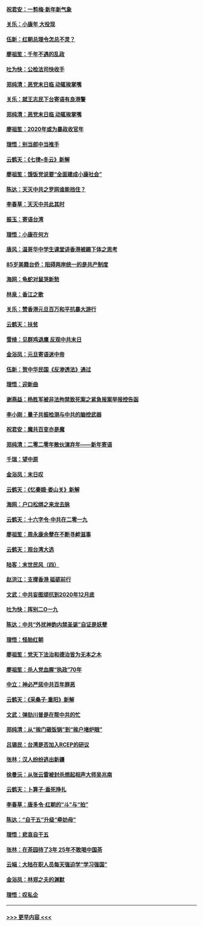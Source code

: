 #### [祝君安：一剪梅‧新年新气象](../pages/nsc993/n11776340.md?t=01091156) 
#### [关乐：小康年 大役现](../pages/nsc993/n11774213.md?t=01091156) 
#### [伍新：红朝总理令怎总不灵？](../pages/nsc993/n11770813.md?t=01091156) 
#### [廖祖笙：千年不遇的乱政](../pages/nsc993/n11770373.md?t=01091156) 
#### [吐为快：公检法司快收手](../pages/nsc993/n11770359.md?t=01091156) 
#### [郑纯清：恶党末日临 动辄挨掌嘴](../pages/nsc993/n11769912.md?t=01091156) 
#### [关乐：就王志民下台寄语有良港警](../pages/nsc993/n11769903.md?t=01091156) 
#### [郑纯清：恶党末日临 动辄挨掌嘴](../pages/nsc993/n11769356.md?t=01091156) 
#### [廖祖笙：2020年或为暴政收官年](../pages/nsc993/n11768216.md?t=01091156) 
#### [理悟：别当郎中当推手](../pages/nsc993/n11768243.md?t=01091156) 
#### [云鹤天：《七律▪冬云》新解](../pages/nsc993/n11768204.md?t=01091156) 
#### [廖祖笙：饿饭党说要“全面建成小康社会”](../pages/nsc993/n11767482.md?t=01091156) 
#### [陈达：天灭中共之罗网谁能挡住？](../pages/nsc993/n11767465.md?t=01091156) 
#### [李春草：天灭中共此其时](../pages/nsc993/n11767452.md?t=01091156) 
#### [振玉：寄语台湾](../pages/nsc993/n11767432.md?t=01091156) 
#### [理悟：小康在何方](../pages/nsc993/n11767394.md?t=01091156) 
#### [唐风：温哥华中学生课堂讲香港被踢下体之思考](../pages/nsc993/n11766848.md?t=01091156) 
#### [85岁美籍台侨：阻碍两岸统一的是共产制度](../pages/nsc993/n11765043.md?t=01091156) 
#### [海网：龟蛇对鼠哭新愁](../pages/nsc993/n11764895.md?t=01091156) 
#### [林泉：香江之歌](../pages/nsc993/n11764415.md?t=01091156) 
#### [关乐：赞香港元旦百万和平抗暴大游行](../pages/nsc993/n11764382.md?t=01091156) 
#### [云鹤天：扶贫](../pages/nsc993/n11764245.md?t=01091156) 
#### [雪绮：见群鸡退鹰  反观中共末日](../pages/nsc993/n11762112.md?t=01091156) 
#### [金浴凤：元旦寄语迷中帝](../pages/nsc993/n11761788.md?t=01091156) 
#### [伍新：贺中华民国《反渗透法》通过](../pages/nsc993/n11761994.md?t=01091156) 
#### [理悟：迎新曲](../pages/nsc993/n11761152.md?t=01091156) 
#### [谢燕益：杨胜军被非法拘禁致死案之紧急报案举报控告函](../pages/nsc993/n11756134.md?t=01091156) 
#### [李小刚：量子共振检测与中共的脑控武器](../pages/nsc993/n11754518.md?t=01091156) 
#### [祝君安：魔共百变亦是魔](../pages/nsc993/n11754469.md?t=01091156) 
#### [郑纯清：二零二零年散伙演弃年——新年寄语](../pages/nsc993/n11754195.md?t=01091156) 
#### [千瑞：望中原](../pages/nsc993/n11754159.md?t=01091156) 
#### [金浴凤：末日叹](../pages/nsc993/n11752359.md?t=01091156) 
#### [云鹤天：《忆秦娥‧娄山关》新解](../pages/nsc993/n11752348.md?t=01091156) 
#### [海网：户口松绑之来龙去脉](../pages/nsc993/n11752328.md?t=01091156) 
#### [云鹤天：十六字令‧中共在二零一九](../pages/nsc993/n11752305.md?t=01091156) 
#### [廖祖笙：周永康余孽在不断寻衅滋事](../pages/nsc993/n11751013.md?t=01091156) 
#### [云鹤天：观台湾大选](../pages/nsc993/n11751007.md?t=01091156) 
#### [陆客：末世民风（四）](../pages/nsc993/n11749203.md?t=01091156) 
#### [赵洪江：支撑香港 砥砺前行](../pages/nsc993/n11748482.md?t=01091156) 
#### [文武：中共妄图顽抗到2020年12月底](../pages/nsc993/n11748446.md?t=01091156) 
#### [吐为快：挥别二O一九](../pages/nsc993/n11748411.md?t=01091156) 
#### [陈达：中共“外扰神韵内禁圣诞”自证是妖孽](../pages/nsc993/n11748226.md?t=01091156) 
#### [理悟：怪胎红朝](../pages/nsc993/n11748206.md?t=01091156) 
#### [廖祖笙：党天下法治和德治皆为无本之木](../pages/nsc993/n11748135.md?t=01091156) 
#### [廖祖笙：杀人党血腥“执政”70年](../pages/nsc993/n11745144.md?t=01091156) 
#### [中立：神必严惩中共百年罪恶](../pages/nsc993/n11744970.md?t=01091156) 
#### [云鹤天：《采桑子‧重阳》新解](../pages/nsc993/n11744948.md?t=01091156) 
#### [文武：弹劾川普是在帮中共的忙](../pages/nsc993/n11744758.md?t=01091156) 
#### [郑纯清：从“挨门砸饭锅”到“挨户堵炉眼”](../pages/nsc993/n11744745.md?t=01091156) 
#### [吕锡民：台湾是否加入RCEP的研议](../pages/nsc993/n11744701.md?t=01091156) 
#### [张林：汉人纷纷逃出新疆](../pages/nsc993/n11743530.md?t=01091156) 
#### [徐曼沅：从张云雷被封杀想起相声大师吴兆南](../pages/nsc993/n11741816.md?t=01091156) 
#### [云鹤天：卜算子‧垂死挣扎](../pages/nsc993/n11739956.md?t=01091156) 
#### [李春草：唐多令‧红朝的“斗”与“拍”](../pages/nsc993/n11739830.md?t=01091156) 
#### [陈达：“自干五”升级“牵妨母”](../pages/nsc993/n11739724.md?t=01091156) 
#### [理悟：悲哀自干五](../pages/nsc993/n11739547.md?t=01091156) 
#### [张林：在茶园待了3年 25年不敢喝中国茶](../pages/nsc993/n11739240.md?t=01091156) 
#### [云端：大陆在职人员每天强迫学“学习强国”](../pages/nsc993/n11738735.md?t=01091156) 
#### [金浴凤：林郑之夫的渊默](../pages/nsc993/n11737735.md?t=01091156) 
#### [理悟：叹私企](../pages/nsc993/n11737715.md?t=01091156) 

----
#### [ >>> 更早内容 <<< ](../indexes/nsc993-earlier.md)

